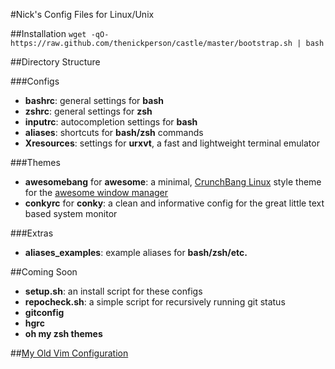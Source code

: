 #Nick's Config Files for Linux/Unix

##Installation
`wget -qO- https://raw.github.com/thenickperson/castle/master/bootstrap.sh | bash`

##Directory Structure

###Configs
- __bashrc__: general settings for __bash__
- __zshrc__: general settings for __zsh__
- __inputrc__: autocompletion settings for __bash__
- __aliases__: shortcuts for __bash/zsh__ commands
- __Xresources__: settings for __urxvt__, a fast and lightweight terminal emulator

###Themes
- __awesomebang__ for __awesome__: a minimal, [CrunchBang Linux](http://crunchbanglinux.org/) style theme for the [awesome window manager](http://awesome.naquadah.org/)
- __conkyrc__ for __conky__: a clean and informative config for the great little text based system monitor

###Extras
- __aliases_examples__: example aliases for __bash/zsh/etc.__

##Coming Soon
- __setup.sh__: an install script for these configs
- __repocheck.sh__: a simple script for recursively running git status
- __gitconfig__
- __hgrc__
- __oh my zsh themes__

##[My Old Vim Configuration](https://github.com/thenickperson/dotvim-old)
